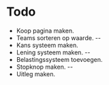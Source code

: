 # Todo
- Koop pagina maken.
- Teams sorteren op waarde. --
- Kans systeem maken.
- Lening systeem maken. --
- Belastingssysteem toevoegen.
- Stopknop maken. --
- Uitleg maken.